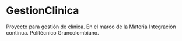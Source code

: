 # GestionClinica
Proyecto para gestión de clínica. En el marco de la Materia Integración continua. Politécnico Grancolombiano.
